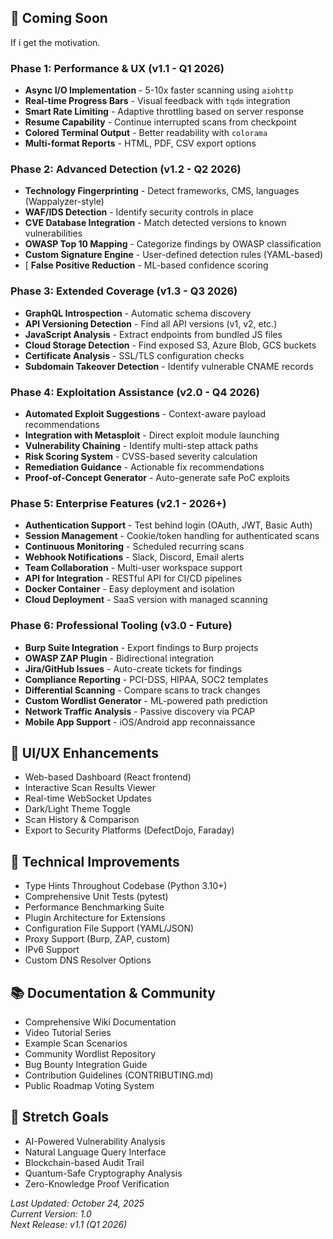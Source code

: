 ## 🎯 Coming Soon

If i get the motivation.

### **Phase 1: Performance & UX** (v1.1 - Q1 2026)
-  **Async I/O Implementation** - 5-10x faster scanning using `aiohttp`
-  **Real-time Progress Bars** - Visual feedback with `tqdm` integration
-  **Smart Rate Limiting** - Adaptive throttling based on server response
-  **Resume Capability** - Continue interrupted scans from checkpoint
-  **Colored Terminal Output** - Better readability with `colorama`
-  **Multi-format Reports** - HTML, PDF, CSV export options

### **Phase 2: Advanced Detection** (v1.2 - Q2 2026)
-  **Technology Fingerprinting** - Detect frameworks, CMS, languages (Wappalyzer-style)
-  **WAF/IDS Detection** - Identify security controls in place
-  **CVE Database Integration** - Match detected versions to known vulnerabilities
-  **OWASP Top 10 Mapping** - Categorize findings by OWASP classification
-  **Custom Signature Engine** - User-defined detection rules (YAML-based)
- [ **False Positive Reduction** - ML-based confidence scoring

### **Phase 3: Extended Coverage** (v1.3 - Q3 2026)
-  **GraphQL Introspection** - Automatic schema discovery
-  **API Versioning Detection** - Find all API versions (v1, v2, etc.)
-  **JavaScript Analysis** - Extract endpoints from bundled JS files
-  **Cloud Storage Detection** - Find exposed S3, Azure Blob, GCS buckets
- **Certificate Analysis** - SSL/TLS configuration checks
- **Subdomain Takeover Detection** - Identify vulnerable CNAME records

### **Phase 4: Exploitation Assistance** (v2.0 - Q4 2026)
-  **Automated Exploit Suggestions** - Context-aware payload recommendations
-  **Integration with Metasploit** - Direct exploit module launching
-  **Vulnerability Chaining** - Identify multi-step attack paths
-  **Risk Scoring System** - CVSS-based severity calculation
-  **Remediation Guidance** - Actionable fix recommendations
-  **Proof-of-Concept Generator** - Auto-generate safe PoC exploits

### **Phase 5: Enterprise Features** (v2.1 - 2026+)
-  **Authentication Support** - Test behind login (OAuth, JWT, Basic Auth)
-  **Session Management** - Cookie/token handling for authenticated scans
-  **Continuous Monitoring** - Scheduled recurring scans
-  **Webhook Notifications** - Slack, Discord, Email alerts
-  **Team Collaboration** - Multi-user workspace support
-  **API for Integration** - RESTful API for CI/CD pipelines
-  **Docker Container** - Easy deployment and isolation
-  **Cloud Deployment** - SaaS version with managed scanning

### **Phase 6: Professional Tooling** (v3.0 - Future)
-   **Burp Suite Integration** - Export findings to Burp projects
-  **OWASP ZAP Plugin** - Bidirectional integration
-  **Jira/GitHub Issues** - Auto-create tickets for findings
-  **Compliance Reporting** - PCI-DSS, HIPAA, SOC2 templates
-   **Differential Scanning** - Compare scans to track changes
-  **Custom Wordlist Generator** - ML-powered path prediction
-  **Network Traffic Analysis** - Passive discovery via PCAP
-   **Mobile App Support** - iOS/Android app reconnaissance



## 🎨 UI/UX Enhancements
-  Web-based Dashboard (React frontend)
-  Interactive Scan Results Viewer
-  Real-time WebSocket Updates
-   Dark/Light Theme Toggle
-  Scan History & Comparison
-  Export to Security Platforms (DefectDojo, Faraday)

## 🔧 Technical Improvements
-  Type Hints Throughout Codebase (Python 3.10+)
-  Comprehensive Unit Tests (pytest)
-  Performance Benchmarking Suite
-  Plugin Architecture for Extensions
-  Configuration File Support (YAML/JSON)
-  Proxy Support (Burp, ZAP, custom)
-  IPv6 Support
-  Custom DNS Resolver Options

## 📚 Documentation & Community
-  Comprehensive Wiki Documentation
-  Video Tutorial Series
-  Example Scan Scenarios
-  Community Wordlist Repository
-  Bug Bounty Integration Guide
-  Contribution Guidelines (CONTRIBUTING.md)
-  Public Roadmap Voting System



## 🌟 Stretch Goals
- AI-Powered Vulnerability Analysis
- Natural Language Query Interface
- Blockchain-based Audit Trail
- Quantum-Safe Cryptography Analysis
- Zero-Knowledge Proof Verification



*Last Updated: October 24, 2025*  
*Current Version: 1.0*  
*Next Release: v1.1 (Q1 2026)*
